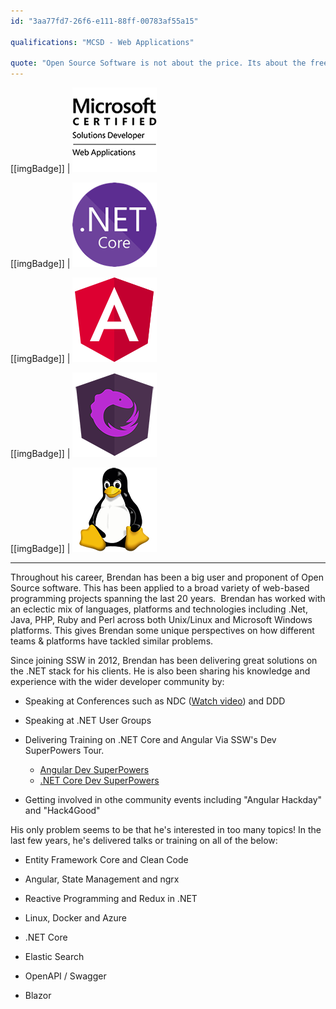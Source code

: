 ```yaml
---
id: "3aa77fd7-26f6-e111-88ff-00783af55a15"

qualifications: "MCSD - Web Applications"

quote: "Open Source Software is not about the price. Its about the freedom to use and improve your tools."
---
```


[[imgBadge]]
| ![Microsoft Certified Solutions Developer](../badges/Certification-microsoft-developer-webapps.png)

[[imgBadge]]
| ![dotnetcore.png](../badges/Developer-dotnet-core.png)

[[imgBadge]]
| ![angular.png](../badges/Developer-angular.png)

[[imgBadge]]
| ![ngrx.jpg](../badges/Developer-ngrx.png)

[[imgBadge]]
| ![liinux.jpg](../badges/Developer-linux.png)

---

Throughout his career, Brendan has been a big user and proponent of Open Source software. This has been applied to a broad variety of web-based programming projects spanning the last 20 years.  Brendan has worked with an eclectic mix of languages, platforms and technologies including .Net, Java, PHP, Ruby and Perl across both Unix/Linux and Microsoft Windows platforms. This gives Brendan some unique perspectives on how different teams & platforms have tackled similar problems.

Since joining SSW in 2012, Brendan has been delivering great solutions on the .NET stack for his clients. He is also been sharing his knowledge and experience with the wider developer community by:

- Speaking at Conferences such as NDC ([Watch video](https://www.youtube.com/watch?v=fGmbXCrgKtg)) and DDD

- Speaking at .NET User Groups

- Delivering Training on .NET Core and Angular Via SSW's Dev SuperPowers Tour.

  - [Angular Dev SuperPowers](https://www.ssw.com.au/ssw/Events/Training/Angular-Superpowers-Tour.aspx)
  - [.NET Core Dev SuperPowers](https://www.ssw.com.au/ssw/Events/Training/NET-Core-Superpowers-Tour.aspx)

- Getting involved in othe community events including "Angular Hackday" and "Hack4Good"

His only problem seems to be that he's interested in too many topics! In the last few years, he's delivered talks or training on all of the below:

- Entity Framework Core and Clean Code

- Angular, State Management and ngrx

- Reactive Programming and Redux in .NET

- Linux, Docker and Azure

- .NET Core

- Elastic Search

- OpenAPI / Swagger

- Blazor
